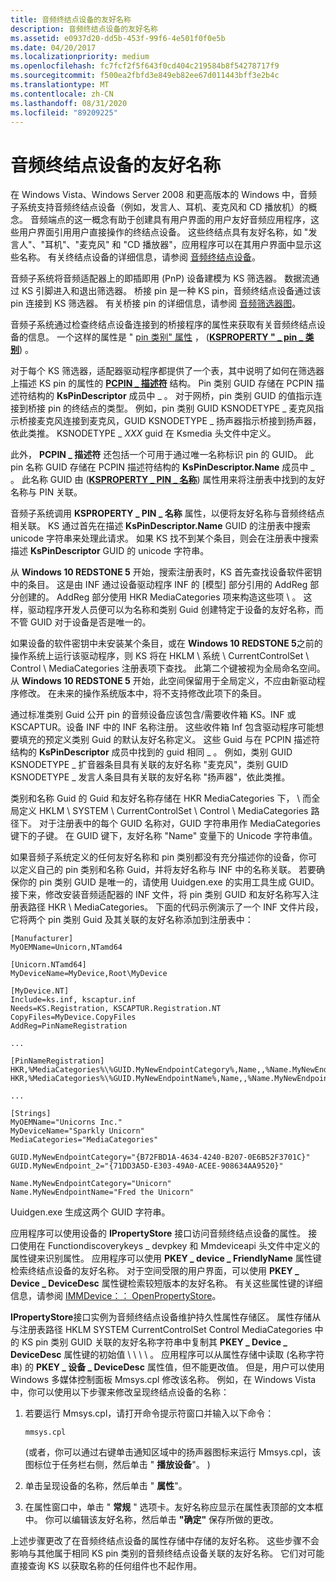 ```yaml
---
title: 音频终结点设备的友好名称
description: 音频终结点设备的友好名称
ms.assetid: e0937d20-dd5b-453f-99f6-4e501f0f0e5b
ms.date: 04/20/2017
ms.localizationpriority: medium
ms.openlocfilehash: fc7fcf2f5f643f0cd404c219584b8f54278717f9
ms.sourcegitcommit: f500ea2fbfd3e849eb82ee67d011443bff3e2b4c
ms.translationtype: MT
ms.contentlocale: zh-CN
ms.lasthandoff: 08/31/2020
ms.locfileid: "89209225"
---
```

# <a name="friendly-names-for-audio-endpoint-devices"></a>音频终结点设备的友好名称


在 Windows Vista、Windows Server 2008 和更高版本的 Windows 中，音频子系统支持音频终结点设备（例如，发言人、耳机、麦克风和 CD 播放机）的概念。 音频端点的这一概念有助于创建具有用户界面的用户友好音频应用程序，这些用户界面引用用户直接操作的终结点设备。 这些终结点具有友好名称，如 "发言人"、"耳机"、"麦克风" 和 "CD 播放器"，应用程序可以在其用户界面中显示这些名称。 有关终结点设备的详细信息，请参阅 [音频终结点设备](/windows/win32/coreaudio/audio-endpoint-devices)。

音频子系统将音频适配器上的即插即用 (PnP) 设备建模为 KS 筛选器。 数据流通过 KS 引脚进入和退出筛选器。 桥接 pin 是一种 KS pin，音频终结点设备通过该 pin 连接到 KS 筛选器。 有关桥接 pin 的详细信息，请参阅 [音频筛选器图](audio-filter-graphs.md)。

音频子系统通过检查终结点设备连接到的桥接程序的属性来获取有关音频终结点设备的信息。 一个这样的属性是 " [pin 类别" 属性](pin-category-property.md) ， ([**KSPROPERTY " \_ pin \_ 类别**](../stream/ksproperty-pin-category.md)) 。 

对于每个 KS 筛选器，适配器驱动程序都提供了一个表，其中说明了如何在筛选器上描述 KS pin 的属性的 [**PCPIN \_ 描述符**](/windows-hardware/drivers/ddi/portcls/ns-portcls-pcpin_descriptor) 结构。 Pin 类别 GUID 存储在 PCPIN 描述符结构的 **KsPinDescriptor** 成员中 \_ 。 对于网桥，pin 类别 GUID 的值指示连接到桥接 pin 的终结点的类型。 例如，pin 类别 GUID KSNODETYPE \_ 麦克风指示桥接麦克风连接到麦克风，GUID KSNODETYPE \_ 扬声器指示桥接到扬声器，依此类推。 KSNODETYPE \_ *XXX* guid 在 Ksmedia 头文件中定义。

此外， **PCPIN \_ 描述符** 还包括一个可用于通过唯一名称标识 pin 的 GUID。  此 pin 名称 GUID 存储在 PCPIN 描述符结构的 **KsPinDescriptor.Name** 成员中 \_ 。 此名称 GUID 由 ([**KSPROPERTY \_ PIN \_ 名称**](../stream/ksproperty-pin-name.md)) 属性用来将注册表中找到的友好名称与 PIN 关联。 

音频子系统调用 **KSPROPERTY \_ PIN \_ 名称** 属性，以便将友好名称与音频终结点相关联。 KS 通过首先在描述 **KsPinDescriptor.Name** GUID 的注册表中搜索 unicode 字符串来处理此请求。  如果 KS 找不到某个条目，则会在注册表中搜索描述 **KsPinDescriptor** GUID 的 unicode 字符串。  

从 **Windows 10 REDSTONE 5** 开始，搜索注册表时，KS 首先查找设备软件密钥中的条目。  这是由 INF 通过设备驱动程序 INF 的 [模型] 部分引用的 AddReg 部分创建的。  AddReg 部分使用 HKR MediaCategories 项来构造这些项 \\ 。 这样，驱动程序开发人员便可以为名称和类别 Guid 创建特定于设备的友好名称，而不管 GUID 对于设备是否是唯一的。

如果设备的软件密钥中未安装某个条目，或在 **Windows 10 REDSTONE 5**之前的操作系统上运行该驱动程序，则 KS 将在 HKLM \\ 系统 \\ CurrentControlSet \\ Control \\ MediaCategories 注册表项下查找。 此第二个键被视为全局命名空间。  从 **Windows 10 REDSTONE 5** 开始，此空间保留用于全局定义，不应由新驱动程序修改。  在未来的操作系统版本中，将不支持修改此项下的条目。

通过标准类别 Guid 公开 pin 的音频设备应该包含/需要收件箱 KS。INF 或 KSCAPTUR。设备 INF 中的 INF 名称注册。  这些收件箱 Inf 包含驱动程序可能想要填充的预定义类别 Guid 的默认友好名称定义。 这些 Guid 与在 PCPIN 描述符结构的 **KsPinDescriptor** 成员中找到的 guid 相同 \_ 。 例如，类别 GUID KSNODETYPE \_ 扩音器条目具有关联的友好名称 "麦克风"，类别 GUID KSNODETYPE \_ 发言人条目具有关联的友好名称 "扬声器"，依此类推。

类别和名称 Guid 的 Guid 和友好名称存储在 HKR MediaCategories 下， \\ 而全局定义 HKLM \\ SYSTEM \\ CurrentControlSet \\ Control \\ MediaCategories 路径下。 对于注册表中的每个 GUID 名称对，GUID 字符串用作 MediaCategories 键下的子键。  在 GUID 键下，友好名称 "Name" 变量下的 Unicode 字符串值。 

如果音频子系统定义的任何友好名称和 pin 类别都没有充分描述你的设备，你可以定义自己的 pin 类别和名称 Guid，并将友好名称与 INF 中的名称关联。 若要确保你的 pin 类别 GUID 是唯一的，请使用 Uuidgen.exe 的实用工具生成 GUID。 接下来，修改安装音频适配器的 INF 文件，将 pin 类别 GUID 和友好名称写入注册表路径 HKR \\ MediaCategories。 下面的代码示例演示了一个 INF 文件片段，它将两个 pin 类别 Guid 及其关联的友好名称添加到注册表中：

```inf
[Manufacturer]
MyOEMName=Unicorn,NTamd64

[Unicorn.NTamd64]
MyDeviceName=MyDevice,Root\MyDevice

[MyDevice.NT]
Include=ks.inf, kscaptur.inf
Needs=KS.Registration, KSCAPTUR.Registration.NT
CopyFiles=MyDevice.CopyFiles
AddReg=PinNameRegistration

...

[PinNameRegistration]
HKR,%MediaCategories%\%GUID.MyNewEndpointCategory%,Name,,%Name.MyNewEndpointCategory%
HKR,%MediaCategories%\%GUID.MyNewEndpointName%,Name,,%Name.MyNewEndpointName%

...

[Strings]
MyOEMName="Unicorns Inc."
MyDeviceName="Sparkly Unicorn"
MediaCategories="MediaCategories"

GUID.MyNewEndpointCategory="{B72FBD1A-4634-4240-B207-0E6B52F3701C}"
GUID.MyNewEndpoint_2="{71DD3A5D-E303-49A0-ACEE-908634AA9520}"

Name.MyNewEndpointCategory="Unicorn"
Name.MyNewEndpointName="Fred the Unicorn"
```

Uuidgen.exe 生成这两个 GUID 字符串。

应用程序可以使用设备的 **IPropertyStore** 接口访问音频终结点设备的属性。 接口使用在 Functiondiscoverykeys \_ devpkey 和 Mmdeviceapi 头文件中定义的属性键来识别属性。 应用程序可以使用 **PKEY \_ device \_ FriendlyName** 属性键检索终结点设备的友好名称。 对于空间受限的用户界面，可以使用 **PKEY \_ Device \_ DeviceDesc** 属性键检索较短版本的友好名称。 有关这些属性键的详细信息，请参阅 [IMMDevice：： OpenPropertyStore](/windows/win32/api/mmdeviceapi/nf-mmdeviceapi-immdevice-openpropertystore)。

**IPropertyStore**接口实例为音频终结点设备维护持久性属性存储区。 属性存储从与注册表路径 HKLM SYSTEM CurrentControlSet Control MediaCategories 中的 KS pin 类别 GUID 关联的友好名称字符串中复制其 **PKEY \_ Device \_ DeviceDesc** 属性键的初始值 \\ \\ \\ \\ 。 应用程序可以从属性存储中读取 (名称字符串) 的 **PKEY \_ 设备 \_ DeviceDesc** 属性值，但不能更改值。 但是，用户可以使用 Windows 多媒体控制面板 Mmsys.cpl 修改该名称。 例如，在 Windows Vista 中，你可以使用以下步骤来修改呈现终结点设备的名称：

1.  若要运行 Mmsys.cpl，请打开命令提示符窗口并输入以下命令：

    ```console
    mmsys.cpl
    ```

     (或者，你可以通过右键单击通知区域中的扬声器图标来运行 Mmsys.cpl，该图标位于任务栏右侧，然后单击 " **播放设备**"。 ) 

2.  单击呈现设备的名称，然后单击 " **属性**"。

3.  在属性窗口中，单击 " **常规** " 选项卡。友好名称应显示在属性表顶部的文本框中。 你可以编辑该友好名称，然后单击 **"确定"** 保存所做的更改。

上述步骤更改了在音频终结点设备的属性存储中存储的友好名称。 这些步骤不会影响与其他属于相同 KS pin 类别的音频终结点设备关联的友好名称。 它们对可能直接查询 KS 以获取名称的任何组件也不起作用。
